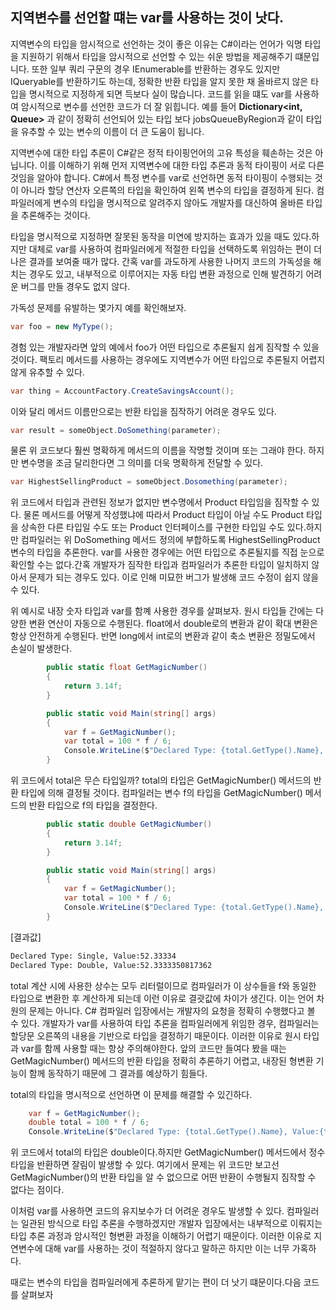 ## 지역변수를 선언할 떄는 var를 사용하는 것이 낫다.
지역변수의 타입을 암시적으로 선언하는 것이 좋은 이유는 C#이라는 언어가 익명 타입을 지원하기 위해서 타입을 암시적으로 선언할 수 있는 쉬운 방법을 제공해주기 떄문입니다. 또한 일부 쿼리 구문의 경우 IEnumerable<T>를 반환하는 경우도 있지만 IQueryable<T>를 반환하기도 하는데, 정확한 반환 타입을 알지 못한 채 올바르지 않은 타입을 명시적으로 지정하게 되면 득보다 실이 많습니다. 코드를 읽을 떄도 var를 사용하여 암시적으로 변수를 선언한 코드가 더 잘 읽힙니다.
예를 들어 **Dictionary<int, Queue<string>>** 과 같이 정확히 선언되어 있는 타입 보다 jobsQueueByRegion과 같이 타입을 유추할 수 있는 변수의 이름이 더 큰 도움이 됩니다.

지역변수에 대한 타입 추론이 C#같은 정적 타이핑언어의 고유 특성을 훼손하는 것은 아닙니다.
이를 이해하기 위해 먼저 지역변수에 대한 타입 추론과 동적 타이핑이 서로 다른 것임을 알아야 합니다.
C#에서 특정 변수를 var로 선언하면 동적 타이핑이 수행되는 것이 아니라 할당 연산자 오른쪽의 타입을 확인하여 왼쪽 변수의 타입을 결정하게 된다. 컴파일러에게 변수의 타입을 명시적으로 알려주지 않아도 개발자를 대신하여 올바른 타입을 추론해주는 것이다.

타입을 명시적으로 지정하면 잘못된 동작을 미연에 방지하는 효과가 있을 때도 있다.하지만 대체로 var를 사용하여 컴파일러에게 적절한 타입을 선택하도록 위임하는 편이 더 나은 결과를 보여줄 때가 많다. 간혹 var를 과도하게 사용한 나머지 코드의 가독성을 해치는 경우도 있고, 내부적으로 이루어지는 자동 타입 변환 과정으로 인해 발견하기 어려운 버그를 만들 경우도 없지 않다.

가독성 문제를 유발하는 몇가지 예를 확인해보자.
```C#
var foo = new MyType();
```
경험 있는 개발자라면 앞의 예에서 foo가 어떤 타입으로 추론될지 쉽게 짐작할 수 있을 것이다.
팩토리 메서드를 사용하는 경우에도 지역변수가 어떤 타입으로 추론될지 어렵지 않게 유추할 수 있다.

```C#
var thing = AccountFactory.CreateSavingsAccount();
```

이와 달리 메서드 이름만으로는 반환 타입을 짐작하기 어려운 경우도 있다.
```C#
var result = someObject.DoSomething(parameter);
```
물론 위 코드보다 훨씬 명확하게 메서드의 이름을 작명할 것이며 또는 그래야 한다. 하지만 변수명을 조금 달리한다면 그 의미를 더욱 명확하게 전달할 수 있다.

```C#
var HighestSellingProduct = someObject.Dosomething(parameter);
```

위 코드에서 타입과 관련된 정보가 없지만 변수명에서 Product 타입임을 짐작할 수 있다.
물론 메서드를 어떻게 작성했냐에 따라서 Product 타입이 아닐 수도 Product 타입을 상속한 다른 타입일 수도 또는 Product 인터페이스를 구현한 타입일 수도 있다.하지만 컴파일러는 위 DoSomething 메서드 정의에 부합하도록 HighestSellingProduct 변수의 타입을 추론한다. var를 사용한 경우에는 어떤 타입으로 추론될지를 직접 눈으로 확인할 수는 없다.간혹 개발자가 짐작한 타입과 컴파일러가 추론한 타입이 일치하지 않아서 문제가 되는 경우도 있다. 이로 인해 미묘한 버그가 발생해 코드 수정이 쉽지 않을 수 있다.

위 예시로 내장 숫자 타입과 var를 함꼐 사용한 경우를 살펴보자. 원시 타입들 간에는 다양한 변환 연산이 자동으로 수행된다.
float에서 double로의 변환과 같이 확대 변환은 항상 안전하게 수행된다. 반면 long에서 int로의 변환과 같이 축소 변환은 정밀도에서 손실이 발생한다.

```C#
        public static float GetMagicNumber()
        {
            return 3.14f;
        }

        public static void Main(string[] args) 
        {
            var f = GetMagicNumber();
            var total = 100 * f / 6;
            Console.WriteLine($"Declared Type: {total.GetType().Name}, Value:{total}");
        }
```

위 코드에서 total은 무슨 타입일까? total의 타입은 GetMagicNumber() 메서드의 반환 타입에 의해 결정될 것이다.
컴파일러는 변수 f의 타입을 GetMagicNumber() 메서드의 반환 타입으로 f의 타입을 결정한다. 
```C#
        public static double GetMagicNumber()
        {
            return 3.14f;
        }

        public static void Main(string[] args) 
        {
            var f = GetMagicNumber();
            var total = 100 * f / 6;
            Console.WriteLine($"Declared Type: {total.GetType().Name}, Value:{total}");
        }
```
[결과값]
```bash
Declared Type: Single, Value:52.33334
Declared Type: Double, Value:52.3333350817362
```

total 계산 시에 사용한 상수는 모두 리터럴이므로 컴파일러가 이 상수들을 f와 동일한 타입으로 변환한 후 계산하게 되는데 이런 이유로 결괏값에 차이가 생긴다. 이는 언어 차원의 문제는 아니다. C# 컴파일러 입장에서는 개발자의 요청을 정확히 수행했다고 볼 수 있다. 개발자가 var를 사용하여 타입 추론을 컴파일러에게 위임한 경우, 컴파일러는 할당문 오른쪽의 내용을 기반으로 타입을 결정하기 때문이다. 이러한 이유로 원시 타입과 var를 함께 사용할 때는 항상 주의해야한다.
앞의 코드만 들여다 봤을 때는 GetMagicNumber() 메서드의 반환 타입을 정확히 추론하기 어렵고, 내장된 형변환 기능이 함께 동작하기 때문에 그 결과를 예상하기 힘들다.

total의 타입을 명시적으로 선언하면 이 문제를 해결할 수 있긴하다.
```C#
    var f = GetMagicNumber();
    double total = 100 * f / 6;
    Console.WriteLine($"Declared Type: {total.GetType().Name}, Value:{total}");
```

위 코드에서 total의 타입은 double이다.하지만 GetMagicNumber() 메서드에서 정수 타입을 반환하면 잘림이 발생할 수 있다.
여기에서 문제는 위 코드만 보고선 GetMagicNumber()의 반환 타입을 알 수 없으므로 어떤 반환이 수행될지 짐작할 수 없다는 점이다.

이처럼 var를 사용하면 코드의 유지보수가 더 어려운 경우도 발생할 수 있다. 컴파일러는 일관된 방식으로 타입 추론을 수행하겠지만 개발자 입장에서는 내부적으로 이뤄지는 타입 추론 과정과 암시적인 형변환 과정을 이해하기 어렵기 때문이다. 이러한 이유로 지연변수에 대해 var를 사용하는 것이 적절하지 않다고 말하곤 하지만 이는 너무 가혹하다.

때로는 변수의 타입을 컴파일러에게 추론하게 맡기는 편이 더 낫기 떄문이다.다음 코드를 살펴보자

```C#


```
